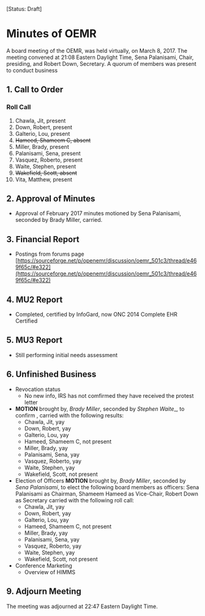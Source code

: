 [Status: Draft]

# Minutes of OEMR
A board meeting of the OEMR, was held virtually, on March 8, 2017. The meeting convened at 21:08 Eastern Daylight Time, Sena Palanisami, Chair, presiding, and Robert Down, Secretary. A quorum of members was present to conduct business

## 1. Call to Order

### Roll Call

1. Chawla, Jit, present
2. Down, Robert, present
3. Galterio, Lou, present
4. ~~Hameed, Shameem C, absent~~
5. Miller, Brady, present
6. Palanisami, Sena, present
7. Vasquez, Roberto, present
8. Waite, Stephen, present
9. ~~Wakefield, Scott, absent~~
10. Vita, Matthew, present

## 2. Approval of Minutes

- Approval of February 2017 minutes motioned by Sena Palanisami, seconded by Brady Miller, carried.

## 3. Financial Report

- Postings from forums page [https://sourceforge.net/p/openemr/discussion/oemr_501c3/thread/e469f65c/#e322](https://sourceforge.net/p/openemr/discussion/oemr_501c3/thread/e469f65c/#e322)

## 4. MU2 Report

- Completed, certified by InfoGard, now ONC 2014 Complete EHR Certified

## 5. MU3 Report

- Still performing initial needs assessment

## 6. Unfinished Business

- Revocation status
  -  No new info, IRS has not comfirmed they have received the protest letter
- **MOTION** brought by, _Brady Miller_, seconded by _Stephen Waite__, to confirm , carried with the following results:
    - Chawla, Jit, yay
    - Down, Robert, yay
    - Galterio, Lou, yay
    - Hameed, Shameem C, not present
    - Miller, Brady, yay
    - Palanisami, Sena, yay
    - Vasquez, Roberto, yay
    - Waite, Stephen, yay
    - Wakefield, Scott, not present
- Election of Officers
    **MOTION** brought by, _Brady Miller_, seconded by _Sena Palanisami_, to elect the following board members as officers:
        Sena Palanisami as Chairman,
        Shameem Hameed as Vice-Chair,
        Robert Down as Secretary
        carried with the following roll call:
    - Chawla, Jit, yay
    - Down, Robert, yay
    - Galterio, Lou, yay
    - Hameed, Shameem C, not present
    - Miller, Brady, yay
    - Palanisami, Sena, yay
    - Vasquez, Roberto, yay
    - Waite, Stephen, yay
    - Wakefield, Scott, not present
- Conference Marketing
    + Overview of HIMMS

## 9. Adjourn Meeting
The meeting was adjourned at 22:47 Eastern Daylight Time.

